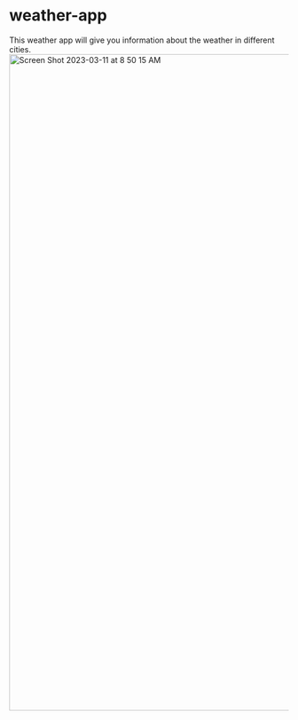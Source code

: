 # weather-app

This weather app will give you information about the weather in different cities.
<img width="1183" alt="Screen Shot 2023-03-11 at 8 50 15 AM" src="https://user-images.githubusercontent.com/95941568/224491216-44bb6554-0e47-4e2c-9218-742828f0db93.png">


